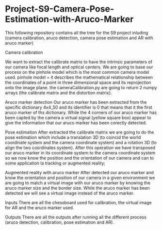 # Project-S9-Camera-Pose-Estimation-with-Aruco-Marker
This following repository contains all the tree for the S9 project inluding (camera calibration, aruco detection, camera pose estimation and AR with aruco marker)

Camera calibration

We want to extract the calibrate matrix to have the intrinsic parameters of our camera like focal length and optical centers. We are going to base our process on the pinhole model which is the most common camera model used. pinhole model = it describes the mathematical relationship between the coordinates of a point in three dimensional space and its reprojection onto the image plane. the cameraCalibration.py are going to return 2 numpy arrays (the calibrate matrix and the distortion matrix).

Aruco marker detection 
Our aruco marker has been extracted from the specific dictionary 4x4_50 and its identifier is 0 that means that it the first aruco marker of ths dictionary. While the 4 corners of our aruco marker has been capted by the camera a virtual signal (yellow square box) appear to give the information that our aruco marker has been corectly detected.

Pose estimation
After extracted the calibrate matrix we are going to do the pose estimation which include a translation 3D (to coincid the world coordinate system and the camera coordinate system) and a rotation 3D (to align the two coordinates system). After this operation we have transposed our aruco marker in its coordinate system to the camera coordinate system so we now know the position and the orientation of our camera and can to some application la tracking or augmented reality;

Augmented reality with aruco marker
After detected our aruco marker and know the orientation and position of our camera in a given environment we are going to match a virtual image with our aruco marker by knowing the aruco marker size and the border size. While the aruco marker has been detected we will see a virtual image instead of the aruco marker.

Inputs
There are all the chessboard used for calibration, the virtual image for AR and the aruco marker used.

Outputs
There are all the outputs after running all the different process (aruco detection, calibration, pose estimation and AR).
